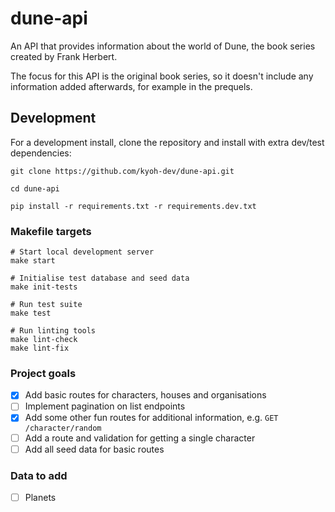 # dune-api

An API that provides information about the world of Dune, the book series created by Frank Herbert.

The focus for this API is the original book series, so it doesn't include any information added afterwards, for example in the prequels.

## Development

For a development install, clone the repository and install with extra dev/test dependencies:
```shell
git clone https://github.com/kyoh-dev/dune-api.git

cd dune-api

pip install -r requirements.txt -r requirements.dev.txt
```

### Makefile targets
```shell
# Start local development server
make start

# Initialise test database and seed data
make init-tests

# Run test suite
make test

# Run linting tools
make lint-check
make lint-fix
```

### Project goals

- [x] Add basic routes for characters, houses and organisations
- [ ] Implement pagination on list endpoints
- [x] Add some other fun routes for additional information, e.g. `GET /character/random`
- [ ] Add a route and validation for getting a single character
- [ ] Add all seed data for basic routes

### Data to add

- [ ] Planets
